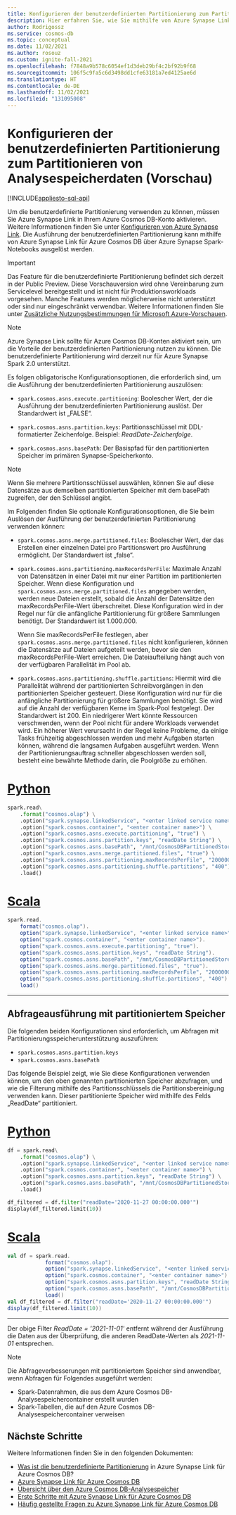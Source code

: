 ```yaml
---
title: Konfigurieren der benutzerdefinierten Partitionierung zum Partitionieren von Analysespeicherdaten (Vorschau)
description: Hier erfahren Sie, wie Sie mithilfe von Azure Synapse Link über Azure Synapse Spark-Notebooks die benutzerdefinierte Partitionierung für Azure Cosmos DB auslösen. Zudem werden die Konfigurationsoptionen erläutert.
author: Rodrigossz
ms.service: cosmos-db
ms.topic: conceptual
ms.date: 11/02/2021
ms.author: rosouz
ms.custom: ignite-fall-2021
ms.openlocfilehash: f7848a9b578c6054ef1d3deb29bf4c2bf92b9f68
ms.sourcegitcommit: 106f5c9fa5c6d3498dd1cfe63181a7ed4125ae6d
ms.translationtype: HT
ms.contentlocale: de-DE
ms.lasthandoff: 11/02/2021
ms.locfileid: "131095008"
---
```

# <a name="configure-custom-partitioning-to-partition-analytical-store-data-preview"></a>Konfigurieren der benutzerdefinierten Partitionierung zum Partitionieren von Analysespeicherdaten (Vorschau)
[!INCLUDE[appliesto-sql-api](includes/appliesto-sql-api.md)]

Um die benutzerdefinierte Partitionierung verwenden zu können, müssen Sie Azure Synapse Link in Ihrem Azure Cosmos DB-Konto aktivieren. Weitere Informationen finden Sie unter [Konfigurieren von Azure Synapse Link](configure-synapse-link.md). Die Ausführung der benutzerdefinierten Partitionierung kann mithilfe von Azure Synapse Link für Azure Cosmos DB über Azure Synapse Spark-Notebooks ausgelöst werden.

> [!IMPORTANT]
> Das Feature für die benutzerdefinierte Partitionierung befindet sich derzeit in der Public Preview. Diese Vorschauversion wird ohne Vereinbarung zum Servicelevel bereitgestellt und ist nicht für Produktionsworkloads vorgesehen. Manche Features werden möglicherweise nicht unterstützt oder sind nur eingeschränkt verwendbar. Weitere Informationen finden Sie unter [Zusätzliche Nutzungsbestimmungen für Microsoft Azure-Vorschauen](https://azure.microsoft.com/support/legal/preview-supplemental-terms/).

> [!NOTE]
> Azure Synapse Link sollte für Azure Cosmos DB-Konten aktiviert sein, um die Vorteile der benutzerdefinierten Partitionierung nutzen zu können. Die benutzerdefinierte Partitionierung wird derzeit nur für Azure Synapse Spark 2.0 unterstützt.

Es folgen obligatorische Konfigurationsoptionen, die erforderlich sind, um die Ausführung der benutzerdefinierten Partitionierung auszulösen:

* `spark.cosmos.asns.execute.partitioning`: Boolescher Wert, der die Ausführung der benutzerdefinierten Partitionierung auslöst. Der Standardwert ist „FALSE“.

* `spark.cosmos.asns.partition.keys`: Partitionsschlüssel mit DDL-formatierter Zeichenfolge. Beispiel: *ReadDate-Zeichenfolge*.

* `spark.cosmos.asns.basePath`: Der Basispfad für den partitionierten Speicher im primären Synapse-Speicherkonto.

> [!NOTE]
> Wenn Sie mehrere Partitionsschlüssel auswählen, können Sie auf diese Datensätze aus demselben partitionierten Speicher mit dem basePath zugreifen, der den Schlüssel angibt.

Im Folgenden finden Sie optionale Konfigurationsoptionen, die Sie beim Auslösen der Ausführung der benutzerdefinierten Partitionierung verwenden können:

* `spark.cosmos.asns.merge.partitioned.files`: Boolescher Wert, der das Erstellen einer einzelnen Datei pro Partitionswert pro Ausführung ermöglicht. Der Standardwert ist „false“.

* `spark.cosmos.asns.partitioning.maxRecordsPerFile`: Maximale Anzahl von Datensätzen in einer Datei mit nur einer Partition im partitionierten Speicher. Wenn diese Konfiguration und `spark.cosmos.asns.merge.partitioned.files` angegeben werden, werden neue Dateien erstellt, sobald die Anzahl der Datensätze den maxRecordsPerFile-Wert überschreitet. Diese Konfiguration wird in der Regel nur für die anfängliche Partitionierung für größere Sammlungen benötigt. Der Standardwert ist 1.000.000.

  Wenn Sie maxRecordsPerFile festlegen, aber `spark.cosmos.asns.merge.partitioned.files` nicht konfigurieren, können die Datensätze auf Dateien aufgeteilt werden, bevor sie den maxRecordsPerFile-Wert erreichen. Die Dateiaufteilung hängt auch von der verfügbaren Parallelität im Pool ab.

* `spark.cosmos.asns.partitioning.shuffle.partitions`: Hiermit wird die Parallelität während der partitionierten Schreibvorgängen in den partitionierten Speicher gesteuert. Diese Konfiguration wird nur für die anfängliche Partitionierung für größere Sammlungen benötigt. Sie wird auf die Anzahl der verfügbaren Kerne im Spark-Pool festgelegt. Der Standardwert ist 200. Ein niedrigerer Wert könnte Ressourcen verschwenden, wenn der Pool nicht für andere Workloads verwendet wird. Ein höherer Wert verursacht in der Regel keine Probleme, da einige Tasks frühzeitig abgeschlossen werden und mehr Aufgaben starten können, während die langsamen Aufgaben ausgeführt werden. Wenn der Partitionierungsauftrag schneller abgeschlossen werden soll, besteht eine bewährte Methode darin, die Poolgröße zu erhöhen.

# <a name="python"></a>[Python](#tab/python)

```python
spark.read\
    .format("cosmos.olap") \
    .option("spark.synapse.linkedService", "<enter linked service name>") \
    .option("spark.cosmos.container", "<enter container name>") \
    .option("spark.cosmos.asns.execute.partitioning", "true") \
    .option("spark.cosmos.asns.partition.keys", "readDate String") \
    .option("spark.cosmos.asns.basePath", "/mnt/CosmosDBPartitionedStore/") \
    .option("spark.cosmos.asns.merge.partitioned.files", "true") \
    .option("spark.cosmos.asns.partitioning.maxRecordsPerFile", "2000000") \
    .option("spark.cosmos.asns.partitioning.shuffle.partitions", "400") \
    .load()
```

# <a name="scala"></a>[Scala](#tab/scala)

```scala
spark.read.
    format("cosmos.olap").
    option("spark.synapse.linkedService", "<enter linked service name>").
    option("spark.cosmos.container", "<enter container name>").
    option("spark.cosmos.asns.execute.partitioning", "true").
    option("spark.cosmos.asns.partition.keys", "readDate String").
    option("spark.cosmos.asns.basePath", "/mnt/CosmosDBPartitionedStore/").
    option("spark.cosmos.asns.merge.partitioned.files", "true").
    option("spark.cosmos.asns.partitioning.maxRecordsPerFile", "2000000").
    option("spark.cosmos.asns.partitioning.shuffle.partitions", "400").
    load()
```
---

## <a name="query-execution-with-partitioned-store"></a>Abfrageausführung mit partitioniertem Speicher

Die folgenden beiden Konfigurationen sind erforderlich, um Abfragen mit Partitionierungsspeicherunterstützung auszuführen:

* `spark.cosmos.asns.partition.keys`
* `spark.cosmos.asns.basePath`

Das folgende Beispiel zeigt, wie Sie diese Konfigurationen verwenden können, um den oben genannten partitionierten Speicher abzufragen, und wie die Filterung mithilfe des Partitionsschlüssels die Partitionsbereinigung verwenden kann. Dieser partitionierte Speicher wird mithilfe des Felds „ReadDate“ partitioniert.

# <a name="python"></a>[Python](#tab/python)

```python
df = spark.read\
    .format("cosmos.olap") \
    .option("spark.synapse.linkedService", "<enter linked service name>") \
    .option("spark.cosmos.container", "<enter container name>") \
    .option("spark.cosmos.asns.partition.keys", "readDate String") \
    .option("spark.cosmos.asns.basePath", "/mnt/CosmosDBPartitionedStore/") \
    .load()

df_filtered = df.filter("readDate='2020-11-27 00:00:00.000'")
display(df_filtered.limit(10))
```

# <a name="scala"></a>[Scala](#tab/scala)

```scala
val df = spark.read.
            format("cosmos.olap").
            option("spark.synapse.linkedService", "<enter linked service name>").
            option("spark.cosmos.container", "<enter container name>").
            option("spark.cosmos.asns.partition.keys", "readDate String").
            option("spark.cosmos.asns.basePath", "/mnt/CosmosDBPartitionedStore/").
            load()
val df_filtered = df.filter("readDate='2020-11-27 00:00:00.000'")
display(df_filtered.limit(10))
```
---

Der obige Filter *ReadDate = '2021-11-01'* entfernt während der Ausführung die Daten aus der Überprüfung, die anderen ReadDate-Werten als *2021-11-01* entsprechen.

> [!NOTE]
> Die Abfrageverbesserungen mit partitioniertem Speicher sind anwendbar, wenn Abfragen für Folgendes ausgeführt werden:
>
> * Spark-Datenrahmen, die aus dem Azure Cosmos DB-Analysespeichercontainer erstellt wurden
> * Spark-Tabellen, die auf den Azure Cosmos DB-Analysespeichercontainer verweisen

## <a name="next-steps"></a>Nächste Schritte

Weitere Informationen finden Sie in den folgenden Dokumenten:

* [Was ist die benutzerdefinierte Partitionierung](custom-partitioning-analytical-store.md) in Azure Synapse Link für Azure Cosmos DB?
* [Azure Synapse Link für Azure Cosmos DB](synapse-link.md)
* [Übersicht über den Azure Cosmos DB-Analysespeicher](analytical-store-introduction.md)
* [Erste Schritte mit Azure Synapse Link für Azure Cosmos DB](configure-synapse-link.md)
* [Häufig gestellte Fragen zu Azure Synapse Link für Azure Cosmos DB](synapse-link-frequently-asked-questions.yml)
